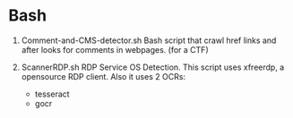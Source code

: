 # Bash

1) Comment-and-CMS-detector.sh
Bash script that crawl href links and after looks for comments in webpages. (for a CTF)


2) ScannerRDP.sh
RDP Service OS Detection. This script uses xfreerdp, a opensource RDP client. Also it uses 2 OCRs:
	- tesseract
	- gocr
